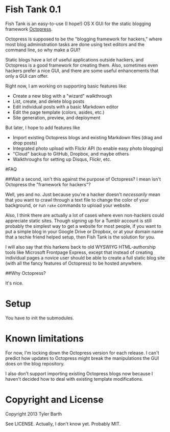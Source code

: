 # Fish Tank 0.1

Fish Tank is an easy-to-use (I hope!) OS X GUI for the static blogging framework [Octopress](http://octopress.org "octopress").

Octopress is supposed to be the "blogging framework for hackers," where most blog administration tasks are done using text editors and the command line, so why make a GUI?

Static blogs have a lot of useful applications outside hackers, and Octopress is a good framework for creating them. Also, sometimes even hackers prefer a nice GUI, and there are some useful enhancements that only a GUI can offer.

Right now, I am working on supporting basic features like:

* Create a new blog with a "wizard" walkthrough 
* List, create, and delete blog posts
* Edit individual posts with a basic Markdown editor
* Edit the page template (colors, asides, etc.)
* Site generation, preview, and deployment

But later, I hope to add features like

* Import existing Octopress blogs and existing Markdown files (drag and drop posts)
* Integrated photo upload with Flickr API (to enable easy photo blogging)
* "Cloud" backup to GitHub, Dropbox, and maybe others
* Walkthroughs for setting up Disqus, Flickr, etc. 

#FAQ

##Wait a second, isn't this against the purpose of Octopress? I mean isn't Octopress the "framework for hackers"?

Well, yes and no. Just because you're a hacker doesn't *necessarily* mean that you want to crawl through a text file to change the color of your background, or run `rake` commands to upload your website.

Also, I think there are actually a lot of cases where even non-hackers could appreciate static sites. Though signing up for a Tumblr account is still probably the simplest way to get a website for most people, if you want to put a simple blog in your Google Drive or Dropbox, or at your domain name that a techie friend helped setup, then Fish Tank is the solution for you.  

I will also say that this harkens back to old WYSWIYG HTML-authorship tools like Microsoft Frontpage Express, except that instead of creating individual pages a novice user should be able to create a full static blog site (with all the fancy features of Octopress) to be hosted anywhere.

##Why Octopress?

It's nice.

# Setup

You have to init the submodules. 

# Known limitations

For now, I'm locking down the Octopress version for each release. I can't predict how updates to Octopress might break the manipulations the GUI does on the blog repository. 

I also don't support importing existing Octopress blogs now because I haven't decided how to deal with existing template modifications. 

# Copyright and License

Copyright 2013 Tyler Barth

See LICENSE. Actually, I don't know yet. Probably MIT.
